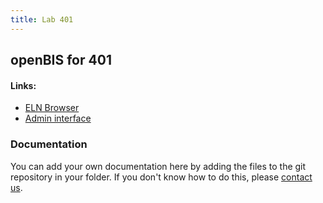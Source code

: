 ```yaml
---
title: Lab 401
---
```


## openBIS for 401

#### Links:
- [ELN Browser](https://openbis-empa-lab401.ethz.ch/)
- [Admin interface](https://openbis-empa-lab401.ethz.ch/openbis/webapp/openbis-ng-ui)

### Documentation

You can add your own documentation here by adding the files to the git repository in your folder.
If you don't know how to do this, please [contact us](/documentation/openbis/getting-started/support/).
